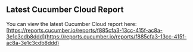 ## Latest Cucumber Cloud Report
You can view the latest Cucumber Cloud report here:
[https://reports.cucumber.io/reports/f885cfa3-13cc-415f-ac8a-3e1c3cdb8ddd](https://reports.cucumber.io/reports/f885cfa3-13cc-415f-ac8a-3e1c3cdb8ddd)
